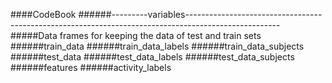 ####CodeBook
######---------variables-----------------------------------------------------------------------------------------------------
#####Data frames for keeping the data of test and train sets
######train_data
######train_data_labels
######train_data_subjects
######test_data
######test_data_labels
######test_data_subjects
######features
######activity_labels
